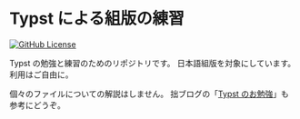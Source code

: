 # Typst による組版の練習

[![GitHub License](https://img.shields.io/github/license/spiegel-im-spiegel/practices-typst)](https://github.com/spiegel-im-spiegel/practices-typst/blob/main/LICENSE)

Typst の勉強と練習のためのリポジトリです。
日本語組版を対象にしています。
利用はご自由に。

個々のファイルについての解説はしません。
拙ブログの「[Typst のお勉強](https://text.baldanders.info/typst/)」も参考にどうぞ。
